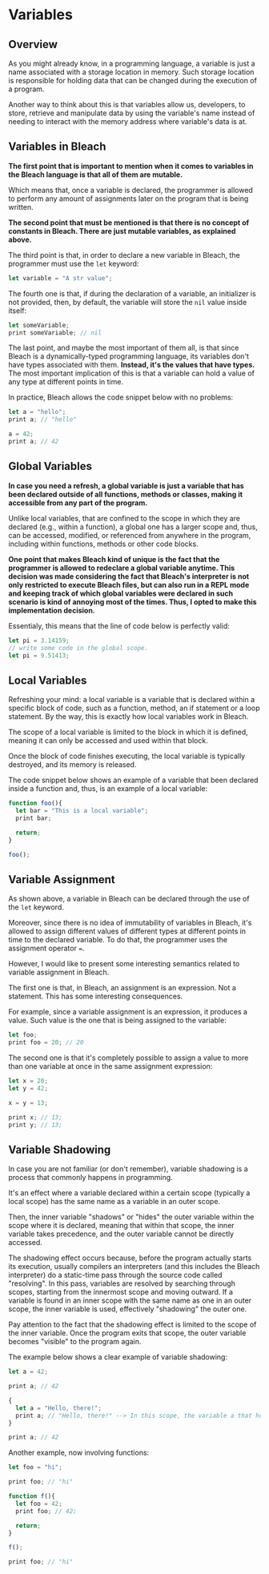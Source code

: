 # Variables

## Overview
As you might already know, in a programming language, a variable is just a name associated with a storage location in memory. Such storage location is responsible for holding data that can be changed during the execution of a program.

Another way to think about this is that variables allow us, developers, to store, retrieve and manipulate data by using the variable's name instead of needing to interact with the memory address where variable's data is at.

## Variables in Bleach
__The first point that is important to mention when it comes to variables in the Bleach language is that all of them are mutable.__ 

Which means that, once a variable is declared, the programmer is allowed to perform any amount of assignments later on the program that is being written.

__The second point that must be mentioned is that there is no concept of constants in Bleach. There are just mutable variables, as explained above.__

The third point is that, in order to declare a new variable in Bleach, the programmer must use the ```let``` keyword:
```ts
let variable = "A str value";
```

The fourth one is that, if during the declaration of a variable, an initializer is not provided, then, by default, the variable will store the ```nil``` value inside itself:
```ts
let someVariable;
print someVariable; // nil
```

The last point, and maybe the most important of them all, is that since Bleach is a dynamically-typed programming language, its variables don't have types associated with them. __Instead, it's the values that have types.__ The most important implication of this is that a variable can hold a value of any type at different points in time.

In practice, Bleach allows the code snippet below with no problems:
```ts
let a = "hello";
print a; // "hello"

a = 42;
print a; // 42
```

## Global Variables
__In case you need a refresh, a global variable is just a variable that has been declared outside of all functions, methods or classes, making it accessible from any part of the program.__

Unlike local variables, that are confined to the scope in which they are declared (e.g., within a function), a global one has a larger scope and, thus, can be accessed, modified, or referenced from anywhere in the program, including within functions, methods or other code blocks.

__One point that makes Bleach kind of unique is the fact that the programmer is allowed to redeclare a global variable anytime. This decision was made considering the fact that Bleach's interpreter is not only restricted to execute Bleach files, but can also run in a REPL mode and keeping track of which global variables were declared in such scenario is kind of annoying most of the times. Thus, I opted to make this implementation decision.__

Essentialy, this means that the line of code below is perfectly valid:
```ts
let pi = 3.14159;
// write some code in the global scope.
let pi = 9.51413;
```

## Local Variables
Refreshing your mind: a local variable is a variable that is declared within a specific block of code, such as a function, method, an if statement or a loop statement. By the way, this is exactly how local variables work in Bleach.

The scope of a local variable is limited to the block in which it is defined, meaning it can only be accessed and used within that block.

Once the block of code finishes executing, the local variable is typically destroyed, and its memory is released.

The code snippet below shows an example of a variable that been declared inside a function and, thus, is an example of a local variable:
```ts
function foo(){
  let bar = "This is a local variable";
  print bar;

  return;
}

foo();
```

## Variable Assignment
As shown above, a variable in Bleach can be declared through the use of the ```let``` keyword.

Moreover, since there is no idea of immutability of variables in Bleach, it's allowed to assign different values of different types at different points in time to the declared variable. To do that, the programmer uses the assignment operator ```=```.

However, I would like to present some interesting semantics related to variable assignment in Bleach.

The first one is that, in Bleach, an assignment is an expression. Not a statement. This has some interesting consequences.

For example, since a variable assignment is an expression, it produces a value. Such value is the one that is being assigned to the variable:
```ts
let foo;
print foo = 20; // 20
```

The second one is that it's completely possible to assign a value to more than one variable at once in the same assignment expression:
```ts
let x = 20;
let y = 42;

x = y = 13;

print x; // 13;
print y; // 13;
```


## Variable Shadowing
In case you are not familiar (or don't remember), variable shadowing is a process that commonly happens in programming.

It's an effect where a variable declared within a certain scope (typically a local scope) has the same name as a variable in an outer scope.

Then, the inner variable "shadows" or "hides" the outer variable within the scope where it is declared, meaning that within that scope, the inner variable takes precedence, and the outer variable cannot be directly accessed.

The shadowing effect occurs because, before the program actually starts its execution, usually compilers an interpreters (and this includes the Bleach interpreter) do a static-time pass through the source code called "resolving". In this pass, variables are resolved by searching through scopes, starting from the innermost scope and moving outward. If a variable is found in an inner scope with the same name as one in an outer scope, the inner variable is used, effectively "shadowing" the outer one.

Pay attention to the fact that the shadowing effect is limited to the scope of the inner variable. Once the program exits that scope, the outer variable becomes "visible" to the program again.

The example below shows a clear example of variable shadowing:
```ts
let a = 42;

print a; // 42

{
  let a = "Hello, there!";
  print a; // "Hello, there!" --> In this scope, the variable a that holds the value "Hello, there!" hides the other one that has the same name but stores a different value: 42.
}

print a; // 42
```

Another example, now involving functions:
```ts
let foo = "hi";

print foo; // "hi"

function f(){
  let foo = 42;
  print foo; // 42;

  return;
}

f();

print foo; // "hi"
```
